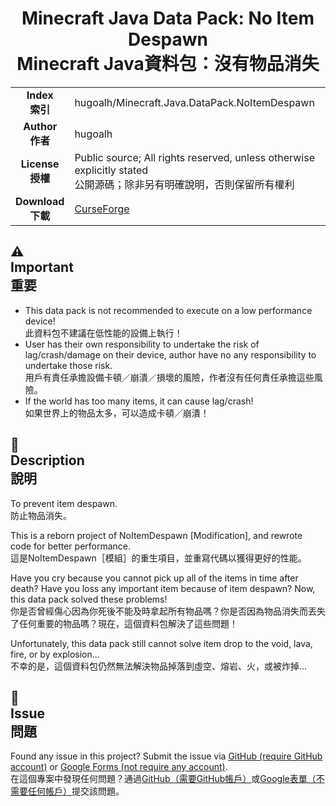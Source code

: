 # <div align="center">Minecraft Java Data Pack: No Item Despawn<br />Minecraft Java資料包：沒有物品消失</div>

<table>
  <tr>
    <td align="center"><strong>Index<br />索引</strong></td>
    <td>hugoalh/Minecraft.Java.DataPack.NoItemDespawn</td>
  </tr>
  <tr>
    <td align="center"><strong>Author<br />作者</strong></td>
    <td>hugoalh</td>
  </tr>
  <tr>
    <td align="center"><strong>License<br />授權</strong></td>
    <td>Public source; All rights reserved, unless otherwise explicitly stated<br />公開源碼；除非另有明確說明，否則保留所有權利</td>
  </tr>
  <tr>
    <td align="center"><strong>Download<br />下載</strong></td>
    <td><a href="https://www.curseforge.com/minecraft/customization/noitemdespawn-datapack">CurseForge</a></td>
  </tr>
</table>

## ⚠<br />Important<br />重要
- This data pack is not recommended to execute on a low performance device!<br />
此資料包不建議在低性能的設備上執行！
- User has their own responsibility to undertake the risk of lag/crash/damage on their device, author have no any responsibility to undertake those risk.<br />
用戶有責任承擔設備卡頓／崩潰／損壞的風險，作者沒有任何責任承擔這些風險。
- If the world has too many items, it can cause lag/crash!<br />
如果世界上的物品太多，可以造成卡頓／崩潰！

## 📜<br />Description<br />說明

To prevent item despawn.<br />
防止物品消失。

This is a reborn project of NoItemDespawn [Modification], and rewrote code for better performance.<br />
這是NoItemDespawn［模組］的重生項目，並重寫代碼以獲得更好的性能。

Have you cry because you cannot pick up all of the items in time after death? Have you loss any important item because of item despawn? Now, this data pack solved these problems!<br />
你是否曾經傷心因為你死後不能及時拿起所有物品嗎？你是否因為物品消失而丟失了任何重要的物品嗎？現在，這個資料包解決了這些問題！

Unfortunately, this data pack still cannot solve item drop to the void, lava, fire, or by explosion...<br />
不幸的是，這個資料包仍然無法解決物品掉落到虛空、熔岩、火，或被炸掉…

## 🐛<br />Issue<br />問題

Found any issue in this project? Submit the issue via [GitHub (require GitHub account)][issueform_github] or [Google Forms (not require any account)][issurform_googleform].<br />在這個專案中發現任何問題？通過[GitHub（需要GitHub帳戶）][issueform_github]或[Google表單（不需要任何帳戶）][issurform_googleform]提交該問題。

[issueform_github]: https://github.com/hugoalh/Minecraft.Java.DataPack.NoItemDespawn/issues
[issurform_googleform]: https://goo.gl/forms/yoecFL5qJYVl2d0i2

